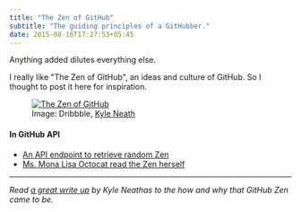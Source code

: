 ```yaml
---
title: "The Zen of GitHub"
subtitle: "The guiding principles of a GitHubber."
date: 2015-08-16T17:27:53+05:45
---
```


<p class="lead">Anything added dilutes everything else.</p>

I really like "The Zen of GitHub", an ideas and culture of GitHub. So I thought to post it here for inspiration.

<figure>
  <a href="//dl.dropboxusercontent.com/s/yyo88xgch5zvhn7/the-zen-of-github-20150816.png"><img src="//dl.dropboxusercontent.com/s/yyo88xgch5zvhn7/the-zen-of-github-20150816.png" alt="The Zen of GitHub" title="The Zen of GitHub"></a>
  <figcaption>Image: Dribbble, <a href="https://dribbble.com/shots/808470-The-Zen-of-GitHub">Kyle Neath</a></figcaption>
</figure>

#### In GitHub API

* [An API endpoint to retrieve random Zen](https://api.github.com/zen)
* [Ms. Mona Lisa Octocat read the Zen herself](https://api.github.com/octocat)

---

*Read [a great write up](http://warpspire.com/posts/taste/) by Kyle Neathas to the how and why that GitHub Zen came to be.*
